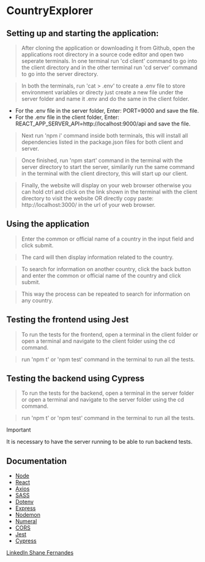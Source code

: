 # CountryExplorer

## Setting up and starting the application:
> After cloning the application or downloading it from Github, open the applications root directory in a source code editor and open two seperate terminals. In one terminal run 'cd client' command to go into the client directory and in the other terminal run 'cd server' command to go into the server directory.

> In both the terminals, run 'cat > .env' to create a .env file to store environment variables or directy just create a new file under the server folder and name it .env and do the same in the client folder. 

- For the .env file in the server folder, Enter: PORT=9000 and save the file.
- For the .env file in the client folder, Enter: REACT_APP_SERVER_API=http://localhost:9000/api and save the file.

> Next run 'npm i' command inside both terminals, this will install all dependencies listed in the package.json files for both client and server.

> Once finished, run 'npm start' command in the terminal with the server directory to start the server, similarily run the same command in the terminal with the client directory, this will start up our client.

> Finally, the website will display on your web browser otherwise you can hold ctrl and click on the link shown in the terminal with the client directory to visit the website
OR
directly copy paste: http://localhost:3000/
in the url of your web browser.

## Using the application
> Enter the common or official name of a country in the input field and click submit.

> The card will then display information related to the country.

> To search for information on another country, click the back button and enter the common or official name of the country and click submit.

> This way the process can be repeated to search for information on any country.

## Testing the frontend using Jest
> To run the tests for the frontend, open a terminal in the client folder or open a terminal and navigate to the client folder using the cd command.

> run 'npm t' or 'npm test' command in the terminal to run all the tests.

## Testing the backend using Cypress
> To run the tests for the backend, open a terminal in the server folder or open a terminal and navigate to the server folder using the cd command.

> run 'npm t' or 'npm test' command in the terminal to run all the tests.

> [!IMPORTANT]
> It is necessary to have the server running to be able to run backend tests.

## Documentation
- [Node](https://nodejs.org/en/docs)
- [React](https://react.dev/learn)
- [Axios](https://axios-http.com/docs/intro)
- [SASS](https://sass-lang.com/documentation/)
- [Dotenv](https://www.dotenv.org/docs/)
- [Express](https://expressjs.com/)
- [Nodemon](https://github.com/remy/nodemon#nodemon)
- [Numeral](http://numeraljs.com/)
- [CORS](https://developer.mozilla.org/en-US/docs/Web/HTTP/CORS)
- [Jest](https://jestjs.io/docs/getting-started)
- [Cypress](https://docs.cypress.io/guides/overview/why-cypress)

[LinkedIn Shane Fernandes](https://www.linkedin.com/in/shane-fernandes-330677212/)